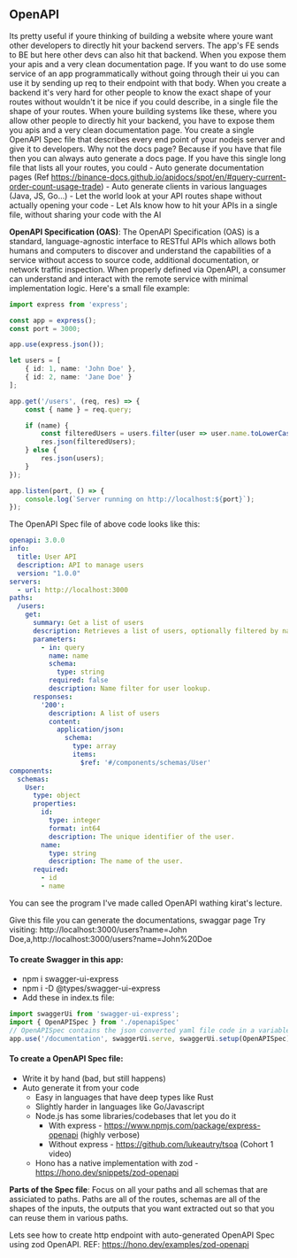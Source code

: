 ## OpenAPI
Its pretty useful if youre thinking of building a website where youre want other developers to directly hit your backend servers.
The app's FE sends to BE but here other devs can also hit that backend. When you expose them your apis and a very clean documentation page.
If you want to do use some service of an app programmatically without going through their ui you can use it by sending up req to their endpoint with that body.
When you create a backend it's very hard for other people to know the exact shape of your routes without wouldn't it be nice if you could describe, in a single file the shape of your routes. When youre building systems like these, where you allow other people to directly hit your backend, you have to expose them you apis and a very clean documentation page.
You create a single OpenAPI Spec file that describes every end point of your nodejs server and give it to developers. Why not the docs page? Because if you have that file then you can always auto generate a docs page.
If you have this single long file that lists all your routes, you could
    - Auto generate documentation pages (Ref https://binance-docs.github.io/apidocs/spot/en/#query-current-order-count-usage-trade)
    - Auto generate clients in various languages (Java, JS, Go…)
    - Let the world look at your API routes shape without actually opening your code
    - Let AIs know how to hit your APIs in a single file, without sharing your code with the AI


**OpenAPI Specification (OAS)**: The OpenAPI Specification (OAS) is a standard, language-agnostic interface to RESTful APIs which allows both humans and computers to discover and understand the capabilities of a service without access to source code, additional documentation, or network traffic inspection. When properly defined via OpenAPI, a consumer can understand and interact with the remote service with minimal implementation logic.
Here's a small file example:

```ts
import express from 'express';

const app = express();
const port = 3000;

app.use(express.json());

let users = [
    { id: 1, name: 'John Doe' },
    { id: 2, name: 'Jane Doe' }
];

app.get('/users', (req, res) => {
    const { name } = req.query;

    if (name) {
        const filteredUsers = users.filter(user => user.name.toLowerCase().includes(name.toLowerCase()));
        res.json(filteredUsers);
    } else {
        res.json(users);
    }
});

app.listen(port, () => {
    console.log(`Server running on http://localhost:${port}`);
});
```

The OpenAPI Spec file of above code looks like this:
```yaml
openapi: 3.0.0
info:
  title: User API
  description: API to manage users
  version: "1.0.0"
servers:
  - url: http://localhost:3000
paths:
  /users:
    get:
      summary: Get a list of users
      description: Retrieves a list of users, optionally filtered by name.
      parameters:
        - in: query
          name: name
          schema:
            type: string
          required: false
          description: Name filter for user lookup.
      responses:
        '200':
          description: A list of users
          content:
            application/json:
              schema:
                type: array
                items:
                  $ref: '#/components/schemas/User'
components:
  schemas:
    User:
      type: object
      properties:
        id:
          type: integer
          format: int64
          description: The unique identifier of the user.
        name:
          type: string
          description: The name of the user.
      required:
        - id
        - name
```
>
You can see the program I've made called OpenAPI wathing kirat's lecture.
>

Give this file you can generate the documentations, swaggar page
Try visiting:
http://localhost:3000/users?name=John Doe,a,http://localhost:3000/users?name=John%20Doe


#### To create Swagger in this app:
- npm i swagger-ui-express
- npm i -D @types/swagger-ui-express
- Add these in index.ts file:

```ts
import swaggerUi from 'swagger-ui-express';
import { OpenAPISpec } from './openapiSpec'
// OpenAPISpec contains the json converted yaml file code in a variable called OpenAPISpec, as this wants the spec in json, as far as googling an article says, you can research more on how to make it take the yaml file.
app.use('/documentation', swaggerUi.serve, swaggerUi.setup(OpenAPISpec));

```

#### To create a OpenAPI Spec file:
- Write it by hand (bad, but still happens)
- Auto generate it from your code 
    - Easy in languages that have deep types like Rust
    - Slightly harder in languages like Go/Javascript
    - Node.js has some libraries/codebases that let you do it
        - With express - https://www.npmjs.com/package/express-openapi (highly verbose)
        - Without express - https://github.com/lukeautry/tsoa (Cohort 1 video)
    - Hono has a native implementation with zod - https://hono.dev/snippets/zod-openapi


**Parts of the Spec file**: Focus on all your paths and all schemas that are assiciated to paths. Paths are all of the routes, schemas are all of the shapes of the inputs, the outputs that you want extracted out so that you can reuse them in various paths.

Lets see how to create http endpoint with auto-generated OpenAPI Spec using zod OpenAPI. REF: https://hono.dev/examples/zod-openapi
